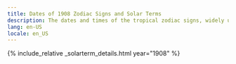 ```yaml
---
title: Dates of 1908 Zodiac Signs and Solar Terms
description: The dates and times of the tropical zodiac signs, widely used in western astrology, and solar terms of year 1908
lang: en-US
locale: en_US
---
```

{% include_relative _solarterm_details.html year="1908" %}
